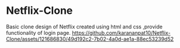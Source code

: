 # Netflix-Clone
Basic clone design of Netflix created using html and css ,provide functionality of login page.
https://github.com/karananpat10/Netflix-Clone/assets/121686830/49d192c2-7b02-4a0d-ae1a-88ec53239d52
